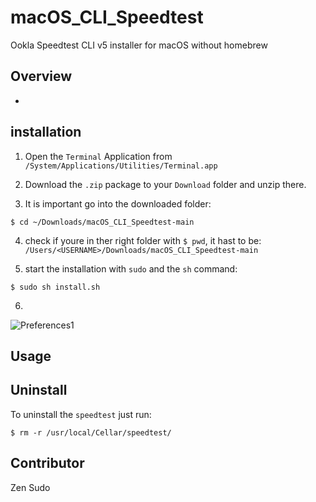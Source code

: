 # macOS_CLI_Speedtest
Ookla Speedtest CLI v5 installer for macOS without homebrew

## Overview

-

## installation

1. Open the `Terminal` Application from `/System/Applications/Utilities/Terminal.app`

2. Download the `.zip` package to your `Download` folder and unzip there.

3. It is important go into the downloaded folder:
```
$ cd ~/Downloads/macOS_CLI_Speedtest-main
```

4. check if youre in ther right folder with `$ pwd`, it hast to be: `/Users/<USERNAME>/Downloads/macOS_CLI_Speedtest-main`

5. start the installation with `sudo` and the `sh` command:
```
$ sudo sh install.sh
```

6.
![Preferences1]()


## Usage

## Uninstall

To uninstall the `speedtest` just run:
```
$ rm -r /usr/local/Cellar/speedtest/
```


## Contributor

Zen Sudo
